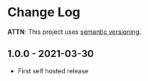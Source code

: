 # Change Log

**ATTN**: This project uses [semantic versioning](http://semver.org/).


## 1.0.0 - 2021-03-30

- First self hosted release
